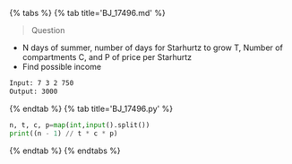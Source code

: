 {% tabs %}
{% tab title='BJ_17496.md' %}

> Question

* N days of summer, number of days for Starhurtz to grow T, Number of compartments C, and P of price per Starhurtz
* Find possible income

```txt
Input: 7 3 2 750
Output: 3000
```

{% endtab %}
{% tab title='BJ_17496.py' %}

```py
n, t, c, p=map(int,input().split())
print((n - 1) // t * c * p)
```

{% endtab %}
{% endtabs %}
